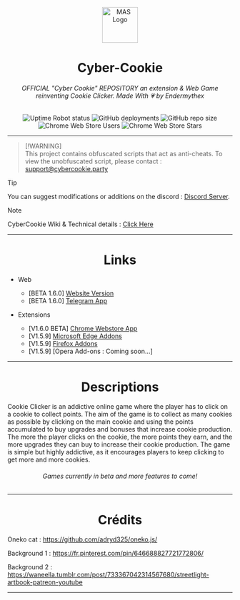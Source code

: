 
<p align="center"><img src="https://github.com/user-attachments/assets/0b9057e2-54dc-4a9b-b0fe-73428fec8af6" alt="MAS Logo" width="80" height="80"></p>

<h1 align="center">Cyber-Cookie</h1>
<h6 align="center">OFFICIAL "Cyber Cookie" REPOSITORY an extension & Web Game reinventing Cookie Clicker. Made With 💗 by Endermythex</h6>

<p align="center">
  <img alt="Uptime Robot status" src="https://img.shields.io/uptimerobot/status/m797585685-426f198606d5c126a01cc7f5">
  <img alt="GitHub deployments" src="https://img.shields.io/github/deployments/EnderMythex/Cyber-Cookie/github-pages">
  <img alt="GitHub repo size" src="https://img.shields.io/github/repo-size/EnderMythex/Cyber-Cookie">
  <img alt="Chrome Web Store Users" src="https://img.shields.io/chrome-web-store/users/kbjidhhmcehbnejmdpgfhnaipenoinjb">
  <img alt="Chrome Web Store Stars" src="https://img.shields.io/chrome-web-store/stars/kbjidhhmcehbnejmdpgfhnaipenoinjb">
</p>

<hr>

> [!WARNING]\
> This project contains obfuscated scripts that act as anti-cheats.
> To view the unobfuscated script, please contact : support@cybercookie.party

> [!TIP]
> You can suggest modifications or additions on the discord :
> [Discord Server](https://discord.cybercookie.party/).

> [!NOTE]
> CyberCookie Wiki & Technical details : [Click Here](https://ender-corporations.gitbook.io/cybercookie-wiki)

<hr>

<h1 align="center">Links</h1>

- Web
  - [BETA 1.6.0] [Website Version](https://cybercookie.party/)
  - [BETA 1.6.0] [Telegram App](http://t.me/cyber_cookiebot)
    
- Extensions
  - [V1.6.0 BETA] [Chrome Webstore App](https://chromewebstore.google.com/detail/cyber-cookie/kbjidhhmcehbnejmdpgfhnaipenoinjb?hl)
  - [V1.5.9] [Microsoft Edge Addons](https://microsoftedge.microsoft.com/addons/detail/cyber-cookie/bnemlfjjhljainjpopobgpmondlckejj)
  - [V1.5.9] [Firefox Addons](https://addons.mozilla.org/fr/firefox/addon/cyber-cookie/)
  - [V1.5.9] [Opera Add-ons : Coming soon...]

<hr>

<h1 align="center">Descriptions</h1>

Cookie Clicker is an addictive online game where the player has to click on a cookie to collect points. The aim of the game is to collect as many cookies as possible by clicking on the main cookie and using the points accumulated to buy upgrades and bonuses that increase cookie production. The more the player clicks on the cookie, the more points they earn, and the more upgrades they can buy to increase their cookie production. The game is simple but highly addictive, as it encourages players to keep clicking to get more and more cookies.

<h6 align="center">Games currently in beta and more features to come!</h6>

<hr>

<h1 align="center">Crédits</h1>

Oneko cat : https://github.com/adryd325/oneko.js/

Background 1 : https://fr.pinterest.com/pin/646688827721772806/

Background 2 : https://waneella.tumblr.com/post/733367042314567680/streetlight-artbook-patreon-youtube

<hr>
